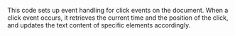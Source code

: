 This code sets up event handling for click events on the document. When a click event occurs, 
it retrieves the current time and the position of the click, and updates the text content of specific elements accordingly.

